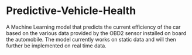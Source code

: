 # Predictive-Vehicle-Health
A Machine Learning model that predicts the current efficiency of the car based on the various data provided by the OBD2 sensor installed on board the automobile. 
The model currently works on static data and will then further be implemented on real time data.
